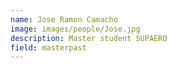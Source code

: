 ```yaml
---
name: Jose Ramon Camacho
image: images/people/Jose.jpg
description: Master student SUPAERO
field: masterpast
---
```



